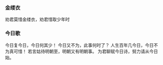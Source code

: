 ### 金缕衣

劝君莫惜金缕衣，劝君惜取少年时

### 今日歌

今日复今日，今日何其少！
今日又不为，此事何时了？
人生百年几今日，今日不为真可惜！
若言姑待明朝至，明朝又有明朝事。
为君聊赋今日诗，努力请从今日始。